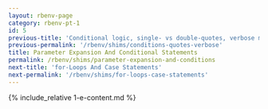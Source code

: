 ```yaml
---
layout: rbenv-page
category: rbenv-pt-1
id: 5
previous-title: 'Conditional logic, single- vs double-quotes, verbose mode'
previous-permalink: '/rbenv/shims/conditions-quotes-verbose'
title: Parameter Expansion And Conditional Statements
permalink: /rbenv/shims/parameter-expansion-and-conditions
next-title: 'for-Loops And Case Statements'
next-permalink: '/rbenv/shims/for-loops-case-statements'
---
```


{% include_relative 1-e-content.md %}
